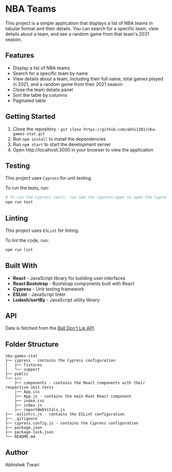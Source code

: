 <!-- heading -->
# NBA Teams

This project is a simple application that displays a list of NBA teams in tabular format and their details. You can search for a specific team, view details about a team, and see a random game from that team's 2021 season.

<!-- bulleted list -->
## Features

- Display a list of NBA teams
- Search for a specific team by name
- View details about a team, including their full name, total games played in 2021, and a random game from their 2021 season
- Close the team details panel
- Sort the table by columns
- Paginated table

## Getting Started
1. Clone the repository - `git clone https://github.com/abhi1381/nba-games-stat.git`
2. Run `npm install` to install the dependencies
3. Run `npm start` to start the development server
4. Open http://localhost:3000 in your browser to view the application

## Testing
This project uses `Cypress` for unit testing.

To run the tests, run:
```bash
# To run the Cypress tests, run npm run cypress:open to open the Cypress test runner.
npm run test
```



## Linting
This project uses `ESLint` for linting.

To lint the code, run:
```bash
npm run lint
```


## Built With
- **React** - JavaScript library for building user interfaces
- **React Bootstrap** - Bootstrap components built with React
- **Cypress** - Unit testing framework
- **ESLint** - JavaScript linter
- **Lodash/sortBy** - JavaScript utility library

## API
Data is fetched from the [Ball Don't Lie API](https://www.balldontlie.io/#introduction).

## Folder Structure
```
nba-games-stat
├── cypress - contains the Cypress configuration
│   ├── fixtures
│   └── support
├── public
└── src
    ├── components - contains the React components with their respective unit tests
    │── App.css
    ├── App.js - contains the main Root React component
    ├── index.css
    ├── index.js
    ├── reportWebVitals.js
├── .eslintrc.js - contains the ESLint configuration
├── .gitignore
├── cypress.config.js - contains the Cypress configuration
├── package.json
├── package-lock.json
└── README.md
```

## Author
Abhishek Tiwari